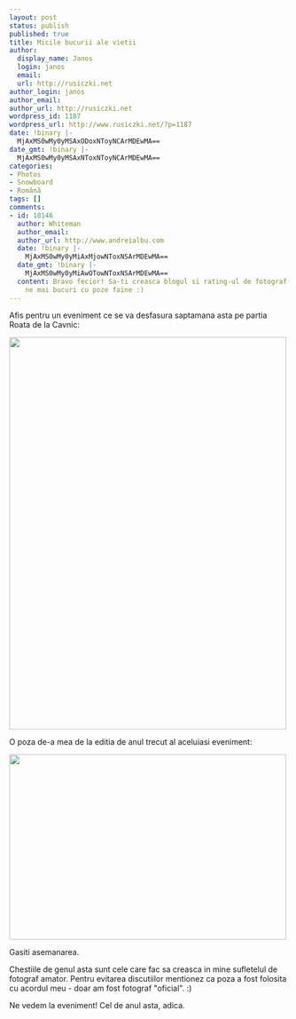 ```yaml
---
layout: post
status: publish
published: true
title: Micile bucurii ale vietii
author:
  display_name: Janos
  login: janos
  email: 
  url: http://rusiczki.net
author_login: janos
author_email: 
author_url: http://rusiczki.net
wordpress_id: 1187
wordpress_url: http://www.rusiczki.net/?p=1187
date: !binary |-
  MjAxMS0wMy0yMSAxODoxNToyNCArMDEwMA==
date_gmt: !binary |-
  MjAxMS0wMy0yMSAxNToxNToyNCArMDEwMA==
categories:
- Photos
- Snowboard
- Română
tags: []
comments:
- id: 18146
  author: Whiteman
  author_email: 
  author_url: http://www.andreialbu.com
  date: !binary |-
    MjAxMS0wMy0yMiAxMjowNToxNSArMDEwMA==
  date_gmt: !binary |-
    MjAxMS0wMy0yMiAwOTowNToxNSArMDEwMA==
  content: Bravo fecior! Sa-ti creasca blogul si rating-ul de fotograf oficial. Sa
    ne mai bucuri cu poze faine :)
---
```

<p>Afis pentru un eveniment ce se va desfasura saptamana asta pe partia Roata de la Cavnic:</p>
<p><img class="alignnone size-full wp-image-1189" title="Mountain Dew North vs. South" src="http://www.rusiczki.net/wp-content/uploads/2011/03/mountain-dew-north-vs-south-500x707.jpg" alt="" width="500" height="707" style="padding:0"/></p>
<p>O poza de-a mea de la editia de anul trecut al aceluiasi eveniment:</p>
<p><a href="http://www.flickr.com/photos/janos/4476316257/"><img class="alignnone" title="Flo" src="http://farm5.static.flickr.com/4038/4476316257_0e863b7d64.jpg" alt="" width="500" height="334" style="padding:0" /></a></p>
<p>Gasiti asemanarea.</p>
<p>Chestiile de genul asta sunt cele care fac sa creasca in mine sufletelul de fotograf amator. Pentru evitarea discutiilor mentionez ca poza a fost folosita cu acordul meu - doar am fost fotograf "oficial". :)</p>
<p>Ne vedem la eveniment! Cel de anul asta, adica.</p>
